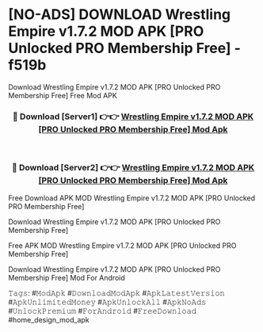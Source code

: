 # [NO-ADS] DOWNLOAD Wrestling Empire v1.7.2 MOD APK [PRO Unlocked PRO Membership Free] - f519b
Download Wrestling Empire v1.7.2 MOD APK [PRO Unlocked PRO Membership Free] Free Mod APK

<div align="center">
<h3>🔴 Download [Server1] 👉👉 <a href="https://apk-comot.site?title=Wrestling_Empire_v1.7.2_MOD_APK_[PRO_Unlocked_PRO_Membership_Free]">Wrestling Empire v1.7.2 MOD APK [PRO Unlocked PRO Membership Free] Mod Apk</a></h3><br>

<h3>🔴 Download [Server2] 👉👉 <a href="https://apk-comot.site?title=Wrestling_Empire_v1.7.2_MOD_APK_[PRO_Unlocked_PRO_Membership_Free]">Wrestling Empire v1.7.2 MOD APK [PRO Unlocked PRO Membership Free] Mod Apk</a></h3>
</div>


Free Download APK MOD Wrestling Empire v1.7.2 MOD APK [PRO Unlocked PRO Membership Free]

Download Wrestling Empire v1.7.2 MOD APK [PRO Unlocked PRO Membership Free] 

Free APK MOD Wrestling Empire v1.7.2 MOD APK [PRO Unlocked PRO Membership Free] 

Download Wrestling Empire v1.7.2 MOD APK [PRO Unlocked PRO Membership Free] Mod For Android

𝚃𝚊𝚐𝚜: #𝙼𝚘𝚍𝙰𝚙𝚔 #𝙳𝚘𝚠𝚗𝚕𝚘𝚊𝚍𝙼𝚘𝚍𝙰𝚙𝚔 #𝙰𝚙𝚔𝙻𝚊𝚝𝚎𝚜𝚝𝚅𝚎𝚛𝚜𝚒𝚘𝚗 #𝙰𝚙𝚔𝚄𝚗𝚕𝚒𝚖𝚒𝚝𝚎𝚍𝙼𝚘𝚗𝚎𝚢 #𝙰𝚙𝚔𝚄𝚗𝚕𝚘𝚌𝚔𝙰𝚕𝚕 #𝙰𝚙𝚔𝙽𝚘𝙰𝚍𝚜 #𝚄𝚗𝚕𝚘𝚌𝚔𝙿𝚛𝚎𝚖𝚒𝚞𝚖 #𝙵𝚘𝚛𝙰𝚗𝚍𝚛𝚘𝚒𝚍 #𝙵𝚛𝚎𝚎𝙳𝚘𝚠𝚗𝚕𝚘𝚊𝚍 #home_design_mod_apk